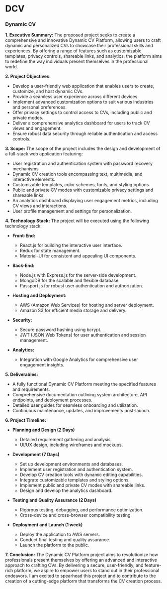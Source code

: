 # DCV

### Dynamic CV

**1. Executive Summary:**
The proposed project seeks to create a comprehensive and innovative Dynamic CV Platform, allowing users to craft dynamic and personalized CVs to showcase their professional skills and experiences. By offering a range of features such as customizable templates, privacy controls, shareable links, and analytics, the platform aims to redefine the way individuals present themselves in the professional world.

**2. Project Objectives:**
- Develop a user-friendly web application that enables users to create, customize, and host dynamic CVs.
- Provide a seamless user experience across different devices.
- Implement advanced customization options to suit various industries and personal preferences.
- Offer privacy settings to control access to CVs, including public and private modes.
- Deliver a comprehensive analytics dashboard for users to track CV views and engagement.
- Ensure robust data security through reliable authentication and access controls.

**3. Scope:**
The scope of the project includes the design and development of a full-stack web application featuring:
- User registration and authentication system with password recovery mechanisms.
- Dynamic CV creation tools encompassing text, multimedia, and interactive elements.
- Customizable templates, color schemes, fonts, and styling options.
- Public and private CV modes with customizable privacy settings and shareable links.
- An analytics dashboard displaying user engagement metrics, including CV views and interactions.
- User profile management and settings for personalization.

**4. Technology Stack:**
The project will be executed using the following technology stack:
- **Front-End:**
  - React.js for building the interactive user interface.
  - Redux for state management.
  - Material-UI for consistent and appealing UI components.
  
- **Back-End:**
  - Node.js with Express.js for the server-side development.
  - MongoDB for the scalable and flexible database.
  - Passport.js for robust user authentication and authorization.
  
- **Hosting and Deployment:**
  - AWS (Amazon Web Services) for hosting and server deployment.
  - Amazon S3 for efficient media storage and delivery.
  
- **Security:**
  - Secure password hashing using bcrypt.
  - JWT (JSON Web Tokens) for user authentication and session management.
  
- **Analytics:**
  - Integration with Google Analytics for comprehensive user engagement insights.

**5. Deliverables:**
- A fully functional Dynamic CV Platform meeting the specified features and requirements.
- Comprehensive documentation outlining system architecture, API endpoints, and deployment processes.
- Detailed user guides for seamless onboarding and utilization.
- Continuous maintenance, updates, and improvements post-launch.

**6. Project Timeline:**
- **Planning and Design (2 Days)**
  - Detailed requirement gathering and analysis.
  - UI/UX design, including wireframes and mockups.
  
- **Development (7 Days)**
  - Set up development environments and databases.
  - Implement user registration and authentication system.
  - Develop CV creation tools with dynamic editing capabilities.
  - Integrate customizable templates and styling options.
  - Implement public and private CV modes with shareable links.
  - Design and develop the analytics dashboard.
  
- **Testing and Quality Assurance (2 Days)**
  - Rigorous testing, debugging, and performance optimization.
  - Cross-device and cross-browser compatibility testing.
  
- **Deployment and Launch (1 week)**
  - Deploy the application to AWS servers.
  - Conduct final testing and quality assurance.
  - Launch the platform to the public.

**7. Conclusion:**
The Dynamic CV Platform project aims to revolutionize how professionals present themselves by offering an advanced and interactive approach to crafting CVs. By delivering a secure, user-friendly, and feature-rich platform, we aspire to empower users to stand out in their professional endeavors. I am excited to spearhead this project and to contribute to the creation of a cutting-edge platform that transforms the CV creation process.
